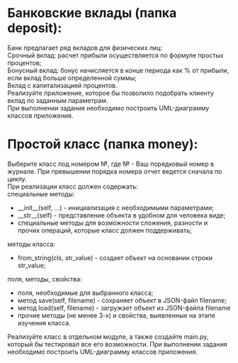 # Банковские вклады (папка deposit):
Банк предлагает ряд вкладов для физических лиц:  
Срочный вклад: расчет прибыли осуществляется по формуле простых процентов;  
Бонусный вклад: бонус начисляется в конце периода как % от прибыли, если вклад больше определенной суммы;  
Вклад с капитализацией процентов.  
Реализуйте приложение, которое бы позволило подобрать клиенту вклад по заданным параметрам.  
При выполнении задания необходимо построить UML-диаграмму классов приложения.  
# Простой класс (папка money):
Выберите класс под номером №, где № - Ваш порядковый номер в журнале. При превышении порядка номера отчет ведется сначала по циклу.  
При реализации класс должен содержать:  
специальные методы:  
<ul>
<li>__init__(self, ...) - инициализация с необходимыми параметрами;</li>
<li>__str__(self) - представление объекта в удобном для человека виде;</li>
<li>специальные методы для возможности сложения, разности и прочих операций, которые класс должен поддерживать;</li>
</ul>
методы класса:
<ul>
<li>from_string(cls, str_value) - создает объект на основании строки str_value;</li>
</ul>
поля, методы, свойства:
<ul>
<li>поля, необходимые для выбранного класса;</li>
<li>метод save(self, filename) - сохраняет объект в JSON-файл filename;</li>
<li>метод load(self, filename) - загружает объект из JSON-файла filename</li>
<li>прочие методы (не менее 3-х) и свойства, выявленные на этапе изучения класса.</li>
</ul>
Реализуйте класс в отдельном модуле, а также создайте main.py, который бы тестировал все его возможности.  
При выполнении задания необходимо построить UML-диаграмму классов приложения.  